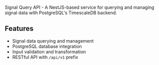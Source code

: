 Signal Query API - A NestJS-based service for querying and managing signal data with PostgreSQL's TimescaleDB backend.

 ## Features
 
 - Signal data querying and management
 - PostgreSQL database integration
 - Input validation and transformation
 - RESTful API with `/api/v1` prefix
